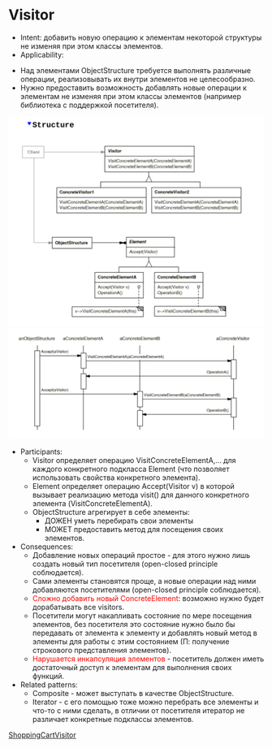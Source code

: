 # Visitor
* Intent: добавить новую операцию к элементам некоторой структуры
не изменяя при этом классы элементов.
* Applicability:
 + Над элементами ObjectStructure требуется выполнять различные операции, реализовывать
   их внутри элементов не целесообразно.
 + Нужно предоставить возможность добавлять новые операции к элементам не
 изменяя при этом классы элементов (например библиотека с поддержкой посетителя).

![uml](uml.png)
![sequence diagram](sd.png)

* Participants:
  + Visitor определяет операцию VisitConcreteElementA,... для каждого конкретного
    подкласса Element (что позволяет использовать свойства конкретного элемента).
  + Element определяет операцию Accept(Visitor v) в которой вызывает реализацию метода
    visit() для данного конкретного элемента (VisitConcreteElementA).
  + ObjectStructure агрегирует в себе элементы:
    + ДОЖЕН уметь перебирать свои элементы
    + МОЖЕТ предоставить метод для посещения своих элементов.
* Consequences:
  + Добавление новых операций простое - для этого нужно лишь создать новый тип посетителя
    (open-closed principle соблюдается).
  + Сами элементы становятся проще, а новые операции над ними добавляются посетителями
    (open-closed principle соблюдается).
  + <span style="color:red">Сложно добавить новый ConcreteElement</span>: возможно нужно будет дорабатывать все visitors.
  + Посетители могут накапливать состояние по мере посещения элементов, без посетителя
    это состояние нужно было бы передавать от элемента к элементу и добавлять новый 
    метод в элементы для работы с этим состоянием (П: получение строкового представления элементов).
  + <span style="color:red">Нарушается инкапсуляция элементов</span> - посетитель должен иметь достаточный доступ к 
    элементам для выполнения своих функций.
* Related patterns:
  + Composite - может выступать в качестве ObjectStructure.
  + Iterator - с его помощью тоже можно перебрать все элементы и что-то с ними сделать,
    в отличии от посетителя итератор не различает конкретные подклассы элементов.

[ShoppingCartVisitor](../../../src/main/java/arbocdi/dp/behavorial/visitor)

